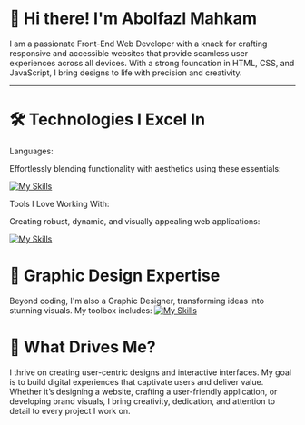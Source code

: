 # 🌟 Hi there! I'm Abolfazl Mahkam

I am a passionate Front-End Web Developer with a knack for crafting responsive and accessible websites that provide seamless user experiences across all devices. With a strong foundation in HTML, CSS, and JavaScript, I bring designs to life with precision and creativity.

***

# 🛠️ Technologies I Excel In

Languages:

Effortlessly blending functionality with aesthetics using these essentials:

[![My Skills](https://skillicons.dev/icons?i=js,html,css)](https://skillicons.dev)

Tools I Love Working With:

Creating robust, dynamic, and visually appealing web applications:

[![My Skills](https://skillicons.dev/icons?i=react,next,nodejs,express,mongodb,tailwind,bootstrap,figma,xd,wordpress)](https://skillicons.dev)

# 🎨 Graphic Design Expertise

Beyond coding, I'm also a Graphic Designer, transforming ideas into stunning visuals. My toolbox includes:
[![My Skills](https://skillicons.dev/icons?i=ps,pr,ae,au,ai,dw)](https://skillicons.dev)

# 🚀 What Drives Me?

I thrive on creating user-centric designs and interactive interfaces. My goal is to build digital experiences that captivate users and deliver value. Whether it’s designing a website, crafting a user-friendly application, or developing brand visuals, I bring creativity, dedication, and attention to detail to every project I work on.

